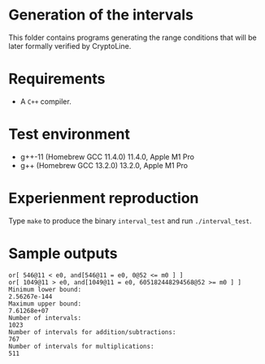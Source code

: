 
# Generation of the intervals

This folder contains programs generating the range conditions that will be later formally verified by CryptoLine.

# Requirements
- A `C++` compiler.

# Test environment
- g++-11 (Homebrew GCC 11.4.0) 11.4.0, Apple M1 Pro
- g++ (Homebrew GCC 13.2.0) 13.2.0, Apple M1 Pro

# Experienment reproduction
Type `make` to produce the binary `interval_test` and run `./interval_test`.

# Sample outputs
```
or[ 546@11 < e0, and[546@11 = e0, 0@52 <= m0 ] ]
or[ 1049@11 > e0, and[1049@11 = e0, 605182448294568@52 >= m0 ] ]
Minimum lower bound:
2.56267e-144
Maximum upper bound:
7.61268e+07
Number of intervals:
1023
Number of intervals for addition/subtractions:
767
Number of intervals for multiplications:
511
```
